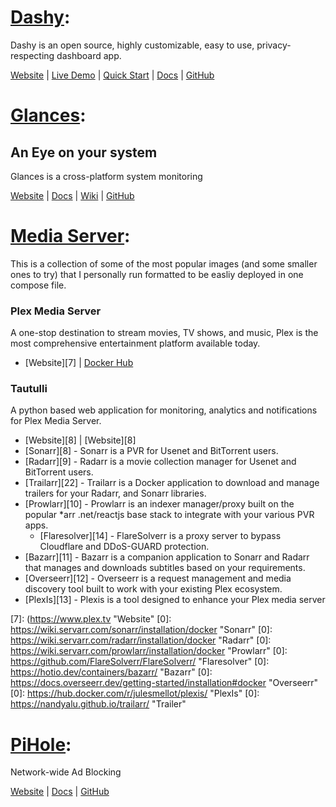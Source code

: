 # <ins>Dashy</ins>: #

Dashy is an open source, highly customizable, easy to use, privacy-respecting dashboard app. 

[Website][1] |  [Live Demo][4] |  [Quick Start][2] |  [Docs][3] |  [GitHub][5]

[1]: https://dashy.to                               "Website"
[2]: https://dashy.to/docs/quick-start              "Quick Start"
[3]: https://dashy.to/docs                          "Docs"
[4]: https://demo.dashy.to                          "Live Demo"
[5]: https://github.com/lissy93/dashy               "GitHub"


# <ins>Glances</ins>: #
## An Eye on your system ##

Glances is a cross-platform system monitoring

[Website][15] |  [Docs][17] | [Wiki][18] |  [GitHub][16]

[15]: https://nicolargo.github.io/glances/           "Website"
[17]: https://glances.readthedocs.io/en/latest/      "Docs"
[18]: https://github.com/nicolargo/glances/wiki      "Wiki"
[16]: https://github.com/nicolargo/glances          "GitHub"

# <ins>Media Server</ins>: #

This is a collection of some of the most popular images (and some smaller ones to try) that I personally run formatted to be easliy deployed in one compose file.

### Plex Media Server ###

A one-stop destination to stream movies, TV shows, and music, Plex is the most comprehensive entertainment platform available today.
- [Website][7]  |  [Docker Hub][6] 

### Tautulli ###

A python based web application for monitoring, analytics and notifications for Plex Media Server.

- [Website][8]  |  [Website][8]
- [Sonarr][8] - Sonarr is a PVR for Usenet and BitTorrent users. 
- [Radarr][9] - Radarr is a movie collection manager for Usenet and BitTorrent users.
- [Trailarr][22] - Trailarr is a Docker application to download and manage trailers for your Radarr, and Sonarr libraries.
- [Prowlarr][10] - Prowlarr is an indexer manager/proxy built on the popular *arr .net/reactjs base stack to integrate with your various PVR apps. 
   - [Flaresolver][14] - FlareSolverr is a proxy server to bypass Cloudflare and DDoS-GUARD protection.
- [Bazarr][11] - Bazarr is a companion application to Sonarr and Radarr that manages and downloads subtitles based on your requirements.
- [Overseerr][12] - Overseerr is a request management and media discovery tool built to work with your existing Plex ecosystem.
- [PlexIs][13] - Plexis is a tool designed to enhance your Plex media server

[6]: https://hub.docker.com/r/plexinc/pms-docker/                    "Plex Media Server: Docker Hub"
[7]: (https://www.plex.tv                                            "Website"
[0]: https://wiki.servarr.com/sonarr/installation/docker             "Sonarr"
[0]: https://wiki.servarr.com/radarr/installation/docker             "Radarr"
[0]: https://wiki.servarr.com/prowlarr/installation/docker                     "Prowlarr"
[0]: https://github.com/FlareSolverr/FlareSolverr/                 "Flaresolver"
[0]: https://hotio.dev/containers/bazarr/                           "Bazarr"
[0]: https://docs.overseerr.dev/getting-started/installation#docker "Overseerr"
[0]: https://hub.docker.com/r/julesmellot/plexis/                   "PlexIs"
[0]: https://nandyalu.github.io/trailarr/                           "Trailer"

# <ins>PiHole</ins>: #

﻿﻿Network-wide Ad Blocking

[Website][19] |  [Docs][20] |  [GitHub][21]

[19]: https://pi-hole.net                            "Website"
[20]: https://docs.pi-hole.net                       "Docs"
[21]: https://github.com/pi-hole/docker-pi-hole        "GitHub"
